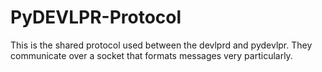 # PyDEVLPR-Protocol

This is the shared protocol used between the devlprd and pydevlpr. They communicate over a socket that formats messages very particularly.